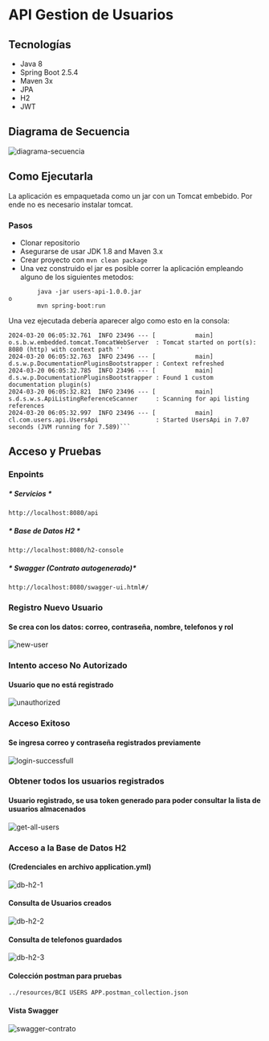 # API Gestion de Usuarios

## Tecnologías
* Java 8
* Spring Boot 2.5.4
* Maven 3x
* JPA
* H2
* JWT

## Diagrama de Secuencia
![diagrama-secuencia](https://github.com/bezkoder/spring-boot-spring-security-jwt-authentication/assets/5439093/1455d06e-80bb-4e25-9496-530daf9e07ce)

## Como Ejecutarla

La aplicación es empaquetada como un jar con un Tomcat embebido. Por ende no es necesario instalar tomcat.

### Pasos

* Clonar repositorio
* Asegurarse de usar JDK 1.8 and Maven 3.x
* Crear proyecto con ```mvn clean package```
* Una vez construido el jar es posible correr la aplicación empleando alguno de los siguientes metodos:
```
        java -jar users-api-1.0.0.jar
o
        mvn spring-boot:run
```
Una vez ejecutada debería aparecer algo como esto en la consola:

```
2024-03-20 06:05:32.761  INFO 23496 --- [           main] o.s.b.w.embedded.tomcat.TomcatWebServer  : Tomcat started on port(s): 8080 (http) with context path ''
2024-03-20 06:05:32.763  INFO 23496 --- [           main] d.s.w.p.DocumentationPluginsBootstrapper : Context refreshed
2024-03-20 06:05:32.785  INFO 23496 --- [           main] d.s.w.p.DocumentationPluginsBootstrapper : Found 1 custom documentation plugin(s)
2024-03-20 06:05:32.821  INFO 23496 --- [           main] s.d.s.w.s.ApiListingReferenceScanner     : Scanning for api listing references
2024-03-20 06:05:32.997  INFO 23496 --- [           main] cl.com.users.api.UsersApi                : Started UsersApi in 7.07 seconds (JVM running for 7.589)```
```

## Acceso y Pruebas

### Enpoints 
##### * Servicios *
```
http://localhost:8080/api
```
##### * Base de Datos H2 *
```
http://localhost:8080/h2-console
```
##### * Swagger (Contrato autogenerado)* 
```
http://localhost:8080/swagger-ui.html#/
```

### Registro Nuevo Usuario
#### Se crea con los datos: correo, contraseña, nombre, telefonos y rol
![new-user](https://github.com/eocandos/bci-users-api/assets/5439093/998b04f7-b1f5-454c-93b2-9f3bc8dda2d5)

### Intento acceso No Autorizado
#### Usuario que no está registrado
![unauthorized](https://github.com/bezkoder/spring-boot-spring-security-jwt-authentication/assets/5439093/ac2129dc-327e-4454-bef8-84699edb0f18)

### Acceso Exitoso
#### Se ingresa correo y contraseña registrados previamente
![login-successfull](https://github.com/eocandos/bci-users-api/assets/5439093/6bfc9dab-f331-494d-92a5-7a0683d72456)

### Obtener todos los usuarios registrados 
#### Usuario registrado, se usa token generado para poder consultar la lista de usuarios almacenados
![get-all-users](https://github.com/eocandos/bci-users-api/assets/5439093/3eb1f579-c0cf-4050-98c1-9542f3d0c773)

### Acceso a la Base de Datos H2 
#### (Credenciales en archivo application.yml)

![db-h2-1](https://github.com/bezkoder/spring-boot-spring-security-jwt-authentication/assets/5439093/083384c7-bd83-4f53-b753-d4e62aa6683a)

#### Consulta de Usuarios creados
![db-h2-2](https://github.com/bezkoder/spring-boot-spring-security-jwt-authentication/assets/5439093/77228cd8-a760-4f4b-924b-d08488e9bb8b)

#### Consulta de telefonos guardados
![db-h2-3](https://github.com/bezkoder/spring-boot-spring-security-jwt-authentication/assets/5439093/7361f33f-7add-417c-942f-41669456e949)

#### Colección postman para pruebas
```
../resources/BCI USERS APP.postman_collection.json
```

#### Vista Swagger
![swagger-contrato](https://github.com/eocandos/bci-users-api/assets/5439093/39164598-8f0f-4187-9f57-40667edc36f1)